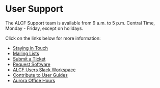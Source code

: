 # User Support

The ALCF Support team is available from 9 a.m. to 5 p.m. Central Time, Monday - Friday, except on holidays. 

Click on the links below for more information:

- [Staying in Touch](https://docs.alcf.anl.gov/support/user-communications.md)
- [Mailing Lists](https://docs.alcf.anl.gov/support/mailing-lists)
- [Submit a Ticket](https://docs.alcf.anl.gov/support/technical-support/)
- [Request Software](https://docs.alcf.anl.gov/support/software-requests/)
- [ALCF Users Slack Workspace](https://docs.alcf.anl.gov/support/alcf-users-slack/)
- [Contribute to User Guides](https://docs.alcf.anl.gov/support/docs-issues/)
- [Aurora Office Hours](https://docs.alcf.anl.gov/support/office-hours/)

